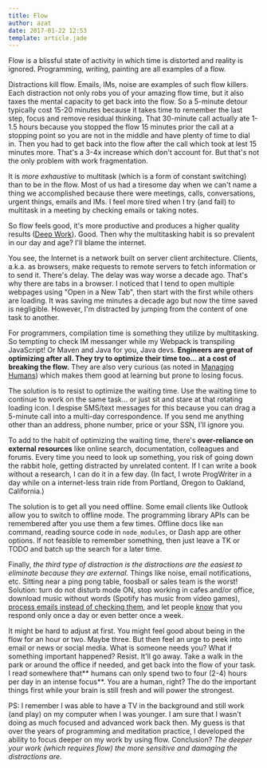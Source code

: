 ```yaml
---
title: Flow
author: azat
date: 2017-01-22 12:53
template: article.jade
---
```


Flow is a blissful state of activity in which time is distorted and reality is ignored. Programming, writing, painting are all examples of a flow.

Distractions kill flow. Emails, IMs, noise are examples of such flow killers. Each distraction not only robs you of your amazing flow time, but it also taxes the mental capacity to get back into the flow. So a 5-minute detour typically cost 15-20 minutes because it takes time to remember the last step, focus and remove residual thinking. That 30-minute call actually ate 1-1.5 hours because you stopped the flow 15 minutes prior the call at a stopping point so you are not in the middle and have plenty of time to dial in. Then you had to get back into the flow after the call which took at lest 15 minutes more. That's a 3-4x increase which don't account for. But that's not the only problem with work fragmentation.

It is *more exhaustive* to multitask (which is a form of constant switching) than to be in the flow. Most of us had a tiresome day when we can't name a thing we accomplished because there were meetings, calls, conversations, urgent things, emails and IMs.  I feel more tired when I try (and fail) to multitask in a meeting by checking emails or taking notes.

So flow feels good, it's more productive and produces a higher quality results ([Deep Work](http://amzn.to/2j3rhip)). Good. Then why the multitasking habit is so prevalent in our day and age? I'll blame the internet.

You see, the Internet is a network built on server client architecture. Clients, a.k.a. as browsers, make requests to remote servers to fetch information or to send it. There's delay. The delay was way worse a decade ago. That's why there are tabs in a browser. I noticed that I tend to open multiple webpages using "Open in a New Tab", then start with the first while others are loading. It was saving me minutes a decade ago but now the time saved is negligible. However, I'm distracted by jumping from the content of one task to another.

For programmers, compilation time is something they utilize by multitasking. So tempting to check IM messanger while my Webpack is transpiling JavaScript! Or Maven and Java for you, Java devs. **Engineers are great of optimizing after all. They try to optimize their time too... at a cost of breaking the flow.** They are also very curious (as noted in [Managing Humans](http://amzn.to/2jH6G5I)) which makes them good at learning but prone to losing focus.

The solution is to resist to optimize the waiting time. Use the waiting time to continue to work on the same task... or just sit and stare at that rotating loading icon. I despise SMS/text messages for this because you can drag a 5-minute call into a multi-day correspondence. If you send me anything other than an address, phone number, price or your SSN, I'll ignore you.

To add to the habit of optimizing the waiting time, there's **over-reliance on external resources** like online search, documentation, colleagues and forums. Every time you need to look up something, you risk of going down the rabbit hole, getting distracted by unrelated content. If I can write a book without a research, I can do it in a few day. (In fact, I wrote ProgWriter in a day while on a internet-less train ride from Portland, Oregon to Oakland, California.)

The solution is to get all you need offline. Some email clients like Outlook allow you to switch to offline mode. The programming library APIs can be remembered after you use them a few times. Offline docs like `man` command, reading source code in `node_modules`, or Dash app are other options. If not feasible to remember something, then just leave a TK or TODO and batch up the search for a later time.

Finally, *the third type of distraction is the distractions are the easiest to eliminate because they are external.* Things like noise, email notifications, etc. Sitting near a ping pong table, foosball or sales team is the worst! Solution: turn do not disturb mode ON, stop working in cafes and/or office, download music without words (Spotify has music from video games), [process emails instead of checking them](http://azat.co/blog/emails), and let people [know](http://azat.co/blog/email-filter) that you respond only once a day or even better once a week.

It might be hard to adjust at first. You might feel good about being in the flow for an hour or two. Maybe three. But then feel an urge to peek into email or news or social media. What is someone needs you? What if something important happened? Resist. It'll go away. Take a walk in the park or around the office if needed, and get back into the flow of your task. I read somewhere that** humans can only spend two to four (2-4) hours per day in an intense focus**. You are a human, right? The do the important things first while your brain is still fresh and will power the strongest.

PS: I remember I was able to have a TV in the background and still work (and play) on my computer when I was younger. I am sure that I wasn't doing as much focused and advanced work back then. My guess is that over the years of programming and meditation practice, I developed the ability to focus deeper on my work by using flow. Conclusion? *The deeper your work (which requires flow) the more sensitive and damaging the distractions are.*